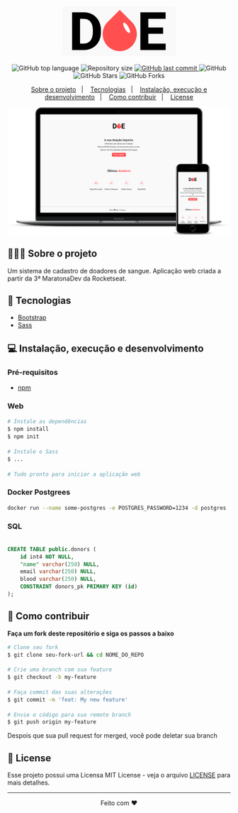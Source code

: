 <h1 align="center">
  <img src="public/img/Logo-with-phrase.png" align="center" alt="Web aplication DOE">
</h1>

<p align="center">
  <img alt="GitHub top language" src="https://img.shields.io/github/languages/top/daviteixeira-btm/DOE?style=flat-square">
  
  <img alt="Repository size" src="https://img.shields.io/github/repo-size/daviteixeira-btm/DOE?style=flat-square">
  
  <a href="https://github.com/daviteixeira-btm/DOE/commits">
    <img alt="GitHub last commit" src="https://img.shields.io/github/last-commit/daviteixeira-btm/DOE?style=flat-square">
  </a>
  
  <img alt="GitHub" src="https://img.shields.io/github/license/daviteixeira-btm/DOE?style=flat-square">

  <img alt="GitHub Stars" src="https://img.shields.io/github/stars/daviteixeira-btm/DOE?style=social">
	<img alt="GitHub Forks" src="https://img.shields.io/github/forks/daviteixeira-btm/DOE?style=social"> 
</p>
<p align="center">
  <a href="#-sobre-o-projeto">Sobre o projeto</a>&nbsp;&nbsp;&nbsp;|&nbsp;&nbsp;&nbsp;
  <a href="#-tecnologias">Tecnologias</a>&nbsp;&nbsp;&nbsp;|&nbsp;&nbsp;&nbsp;
  <a href="#-instalação-execução-e-desenvolvimento">Instalação, execução e desenvolvimento</a>&nbsp;&nbsp;&nbsp;|&nbsp;&nbsp;&nbsp;
  <a href="#-como-contribuir">Como contribuir</a>&nbsp;&nbsp;&nbsp;|&nbsp;&nbsp;&nbsp;
  <a href="#-license">License</a>
</p>

<img src="public/img/presentation-on-devices-DOE.png" align="center" alt="Web aplication DOE">

## 👨🏻‍💻 Sobre o projeto
<p>
	Um sistema de cadastro de doadores de sangue. Aplicação web criada a partir da 3ª MaratonaDev da Rocketseat. 
</p>

## 🚀 Tecnologias

- [Bootstrap](https://getbootstrap.com/)
- [Sass](https://sass-lang.com/)

## 💻 Instalação, execução e desenvolvimento

### Pré-requisitos

- [npm](https://www.npmjs.com/)

### Web
```bash
# Instale as dependências
$ npm install
$ npm init

# Instale o Sass
$ ...

# Tudo pronto para iniciar a aplicação web
```
### Docker Postgrees
```bash
docker run --name some-postgres -e POSTGRES_PASSWORD=1234 -d postgres
```

### SQL
```sql

CREATE TABLE public.donors (
	id int4 NOT NULL,
	"name" varchar(250) NULL,
	email varchar(250) NULL,
	blood varchar(250) NULL,
	CONSTRAINT donors_pk PRIMARY KEY (id)
);
```
## 🤔 Como contribuir

**Faça um fork deste repositório e siga os passos a baixo**

```bash
# Clone seu fork
$ git clone seu-fork-url && cd NOME_DO_REPO

# Crie uma branch com sua feature
$ git checkout -b my-feature

# Faça commit das suas alterações
$ git commit -m 'feat: My new feature'

# Envie o código para sua remote branch
$ git push origin my-feature
```
Despois que sua pull request for merged, você pode deletar sua branch

## 📝 License

Esse projeto possui uma Licensa MIT License - veja o arquivo [LICENSE](./LICENSE) para mais detalhes.

---

<div align="center">

Feito com ❤️

</div>
